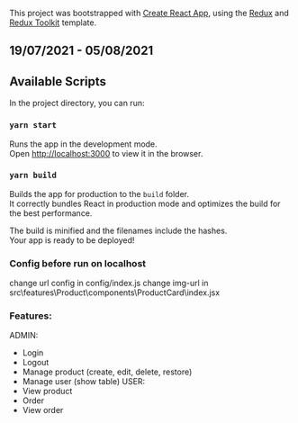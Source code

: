 This project was bootstrapped with [Create React App](https://github.com/facebook/create-react-app), using the [Redux](https://redux.js.org/) and [Redux Toolkit](https://redux-toolkit.js.org/) template.

## 19/07/2021 - 05/08/2021

## Available Scripts

In the project directory, you can run:

### `yarn start`

Runs the app in the development mode.<br />
Open [http://localhost:3000](http://localhost:3000) to view it in the browser.

### `yarn build`

Builds the app for production to the `build` folder.<br />
It correctly bundles React in production mode and optimizes the build for the best performance.

The build is minified and the filenames include the hashes.<br />
Your app is ready to be deployed!

### Config before run on localhost
change url config in config/index.js
change img-url in src\features\Product\components\ProductCard\index.jsx

### Features:
ADMIN:
- Login
- Logout
- Manage product (create, edit, delete, restore)
- Manage user (show table)
USER:
- View product
- Order
- View order



